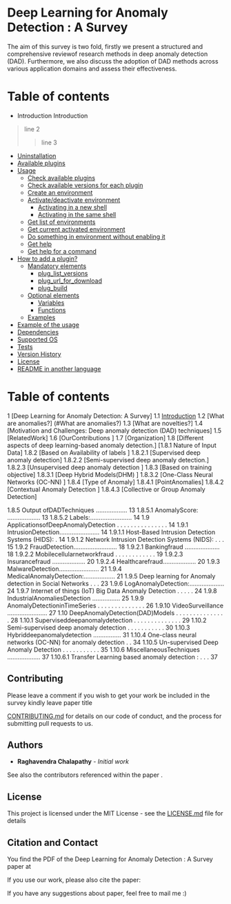 # Deep Learning for Anomaly Detection : A Survey

 The aim of this survey is two fold, firstly we present a structured and comprehensive reviewof research methods in deep anomaly detection (DAD). Furthermore, we also discuss the adoption of DAD methods across various application domains and assess their effectiveness.

# Table of contents
  * Introduction
   Introduction
   > line 2 
   >> line 3
  * [Uninstallation](#uninstallation)
  * [Available plugins](#available-plugins)
  * [Usage](#usage)
    * [Check available plugins](#check-available-plugins)
    * [Check available versions for each plugin](#check-available-versions-for-each-plugin)
    * [Create an environment](#create-an-environment)
    * [Activate/deactivate environment](#activatedeactivate-environment)
      * [Activating in a new shell](#activating-in-a-new-shell)
      * [Activating in the same shell](#activating-in-the-same-shell)
    * [Get list of environments](#get-list-of-environments)
    * [Get current activated environment](#get-current-activated-environment)
    * [Do something in environment without enabling it](#do-something-in-environment-without-enabling-it)
    * [Get help](#get-help)
    * [Get help for a command](#get-help-for-a-command)
  * [How to add a plugin?](#how-to-add-a-plugin)
    * [Mandatory elements](#mandatory-elements)
      * [plug_list_versions](#plug_list_versions)
      * [plug_url_for_download](#plug_url_for_download)
      * [plug_build](#plug_build)
    * [Optional elements](#optional-elements)
      * [Variables](#variables)
      * [Functions](#functions)
    * [Examples](#examples)
  * [Example of the usage](#example-of-the-usage)
  * [Dependencies](#dependencies)
  * [Supported OS](#supported-os)
  * [Tests](#tests)
  * [Version History](#version-history)
  * [License](#license)
  * [README in another language](#readme-in-another-language)





# Table of contents


1 [Deep Learning for Anomaly Detection: A Survey]
      1.1 [Introduction](#introduction)
      1.2 [What are anomalies?] (#What are anomalies?)
      1.3 [What are novelties?]
      1.4 [Motivation and Challenges: Deep anomaly detection (DAD) techniques]
      1.5 [RelatedWork] 
      1.6 [OurContributions ]
      1.7 [Organization]
      1.8 [Different aspects of deep learning-based anomaly detection.]
        [1.8.1 Nature of Input Data]
      1.8.2 [Based on Availability of labels ]
        1.8.2.1 [Supervised deep anomaly detection]
        1.8.2.2 [Semi-supervised deep anomaly detection.]
        1.8.2.3 [Unsupervised deep anomaly detection ]
      1.8.3 [Based on training objective]
       1.8.3.1 [Deep Hybrid Models(DHM) ]
       1.8.3.2 [One-Class Neural Networks (OC-NN) ]
      1.8.4 [Type of Anomaly]
       1.8.4.1 [PointAnomalies]
       1.8.4.2 [Contextual Anomaly Detection ]
       1.8.4.3 [Collective or Group Anomaly Detection]


1.8.5 Output ofDADTechniques .................. 13 1.8.5.1 AnomalyScore: ................... 13 1.8.5.2 Labels:........................ 14
1.9 ApplicationsofDeepAnomalyDetection . . . . . . . . . . . . . . . 14
1.9.1 IntrusionDetection....................... 14
1.9.1.1 Host-Based Intrusion Detection Systems (HIDS): . 14
1.9.1.2 Network Intrusion Detection Systems (NIDS): . . . 15
1.9.2 FraudDetection......................... 18
1.9.2.1 Bankingfraud .................... 18
1.9.2.2 Mobilecellularnetworkfraud . . . . . . . . . . . . 19
1.9.2.3 Insurancefraud ................... 20
1.9.2.4 Healthcarefraud................... 20
1.9.3 MalwareDetection....................... 21
1.9.4 MedicalAnomalyDetection:.................. 21
1.9.5 Deep learning for Anomaly detection in Social Networks . . . 23
1.9.6 LogAnomalyDetection:.................... 24
1.9.7 Internet of things (IoT) Big Data Anomaly Detection . . . . . 24
1.9.8 IndustrialAnomaliesDetection ................ 25
1.9.9 AnomalyDetectioninTimeSeries . . . . . . . . . . . . . . 26
1.9.10 VideoSurveillance ....................... 27
1.10 DeepAnomalyDetection(DAD)Models . . . . . . . . . . . . . . . 28
1.10.1 Superviseddeepanomalydetection . . . . . . . . . . . . . . 29
1.10.2 Semi-supervised deep anomaly detection . . . . . . . . . . . 30
1.10.3 Hybriddeepanomalydetection ................ 31
1.10.4 One-class neural networks (OC-NN) for anomaly detection . . 34
1.10.5 Un-supervised Deep Anomaly Detection . . . . . . . . . . . 35
1.10.6 MiscellaneousTechniques ................... 37 1.10.6.1 Transfer Learning based anomaly detection : . . . 37



## Contributing

Please leave a comment  if you wish to get your work be included in the survey kindly leave paper title 

 [CONTRIBUTING.md](https://gist.github.com/PurpleBooth/b24679402957c63ec426) for details on our code of conduct, and the process for submitting pull requests to us.


## Authors

* **Raghavendra Chalapathy** - *Initial work* 

See also the contributors referenced within the paper .

## License

This project is licensed under the MIT License - see the [LICENSE.md](LICENSE.md) file for details

## Citation and Contact

You find the PDF of the Deep Learning for Anomaly Detection : A Survey  paper at 



If you use our work, please also cite the paper:

If you have any suggestions about paper, feel free to mail me :)

